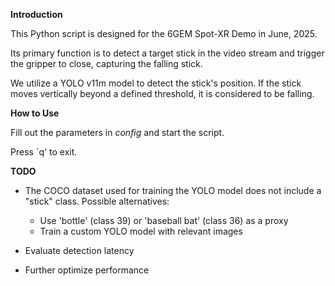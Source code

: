 **Introduction**

This Python script is designed for the 6GEM Spot-XR Demo in June, 2025.

Its primary function is to detect a target stick in the video stream and trigger the gripper to close, capturing the falling stick.

We utilize a YOLO v11m model to detect the stick's position. If the stick moves vertically beyond a defined threshold, it is considered to be falling.

**How to Use**

Fill out the parameters in *config* and start the script.

Press `q' to exit.


**TODO**

- The COCO dataset used for training the YOLO model does not include a "stick" class. Possible alternatives:
  - Use 'bottle' (class 39) or 'baseball bat' (class 36) as a proxy
  - Train a custom YOLO model with relevant images

- Evaluate detection latency

- Further optimize performance
